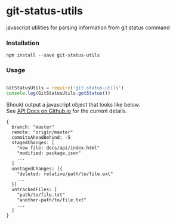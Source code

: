 # git-status-utils

javascript utilities for parsing information from git status command

### Installation
```
npm install --save git-status-utils
```

### Usage

```javascript

GitStatusUtils = require('git-status-utils')
console.log(GitStatusUtils.getStatus())

```

Should output a javascript object that looks like below.   
See [API Docs on Github.io](http://littlebee.github.io/git-status-utils/docs/api) for the current details.

```
{
  branch: "master"
  remote: "origin/master"
  commitsAheadBehind: -5
  stagedChanges: [
    "new file: docs/api/index.html"
    "modified: package.json"
    ...
  ]
  unstagedChanges: [{
    "deleted: relative/path/to/file.ext"
    ...
  }]
  untrackedFiles: [
    "path/to/file.txt"
    "another-path/to/file.txt"
    ...
  ]
}
```